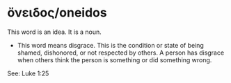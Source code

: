 # ὄνειδος/oneidos
This word is an idea. It is a noun.
* This word means disgrace. This is the condition or state of being shamed, dishonored, or not respected by others. A person has disgrace when others think the person is something or did something wrong.

See: Luke 1:25
